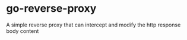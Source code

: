 # go-reverse-proxy
A simple reverse proxy that can intercept and modify the http response body content
